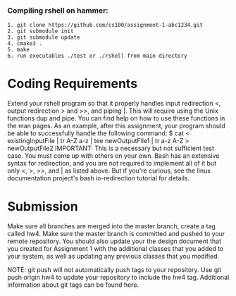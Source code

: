 ### Compiling rshell on hammer:
```
1. git clone https://github.com/cs100/assignment-1-abc1234.git
2. git submodule init
3. git submodule update
4. cmake3 .
5. make
6. run executables ./test or ./rshell from main directory
```

# Coding Requirements
Extend your rshell program so that it properly handles input redirection <, output redirection > and >>, and piping |. This will require using the Unix functions dup and pipe. You can find help on how to use these functions in the man pages.
As an example, after this assignment, your program should be able to successfully handle the following command:
$ cat < existingInputFile | tr A-Z a-z | tee newOutputFile1 | tr a-z A-Z > newOutputFile2
IMPORTANT: This is a necessary but not sufficient test case. You must come up with others on your own.
Bash has an extensive syntax for redirection, and you are not required to implement all of it but only <, >, >>, and | as listed above. But if you're curious, see the linux documentation project's bash io-redirection tutorial for details.
# Submission
Make sure all branches are merged into the master branch, create a tag called hw4. Make sure the master branch is committed and pushed to your remote repository. You should also update your the design document that you created for Assignment 1 with the additional classes that you added to your system, as well as updating any previous classes that you modified.

NOTE: git push will not automatically push tags to your repository. Use git push origin hw4 to update your repository to include the hw4 tag. Additional information about git tags can be found here.










